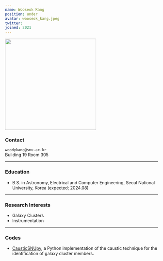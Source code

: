 ```yaml
---
name: Wooseok Kang
position: under
avatar: wooseok_kang.jpeg
twitter:
joined: 2021
---
```


<img width="300" src="{{site.baseurl}}/images/people/{{page.avatar}}" data-action="zoom">

### Contact

<i class="fa fa-envelope-o"></i>  `woodykang@snu.ac.kr`<br>
<i class="fa fa-building"></i> Building 19 Room 305 <br> 

<hr>

### Education

* B.S. in Astronomy, Electrical and Computer Engineering, Seoul National University, Korea (expected; 2024.08)

<hr>

### Research Interests

* Galaxy Clusters
* Instrumentation

<hr>

### Codes
* [CausticSNUpy](https://github.com/woodykang/CausticSNUpy), a Python implementation of the caustic technique for the identification of galaxy cluster members.
